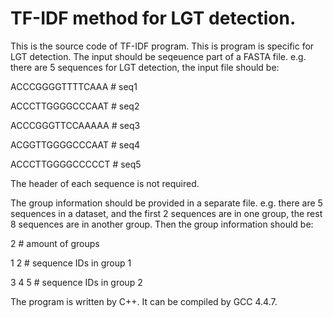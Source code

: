 # TF-IDF method for LGT detection.
This is the source code of TF-IDF program. This is program is specific for LGT detection. The input should be seqeuence part of a FASTA file. e.g. there are 5 sequences for LGT detection, the input file should be:

ACCCGGGGTTTTCAAA # seq1

ACCCTTGGGGCCCAAT # seq2

ACCCGGGTTCCAAAAA # seq3

ACGGTTGGGGCCCAAT # seq4

ACCCTTGGGGCCCCCT # seq5

The header of each sequence is not required.

The group information should be provided in a separate file. e.g. there are 5 sequences in a dataset, and the first 2 sequences are in one group, the rest 8 sequences are in another group. Then the group information should be:

2     # amount of groups

1 2   # sequence IDs in group 1

3 4 5 # sequence IDs in group 2



The program is written by C++. It can be compiled by GCC 4.4.7.
